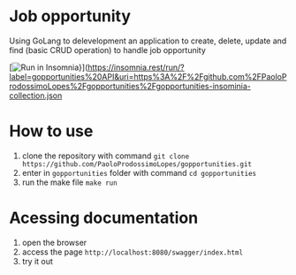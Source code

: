 # Job opportunity

Using GoLang to delevelopment an application to create, delete, update and 
find (basic CRUD operation) to handle job opportunity

[![Run in Insomnia}](https://insomnia.rest/images/run.svg)](https://insomnia.rest/run/?label=gopportunities%20API&uri=https%3A%2F%2Fgithub.com%2FPaoloProdossimoLopes%2Fgopportunities%2Fgopportunities-insominia-collection.json

# How to use

1. clone the repository with command `git clone https://github.com/PaoloProdossimoLopes/gopportunities.git`
2. enter in `gopportunities` folder with command `cd gopportunities`
3. run the make file `make run`

# Acessing documentation

1. open the browser
2. access the page `http://localhost:8080/swagger/index.html`
3. try it out
